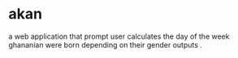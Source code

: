 # akan
a web application that prompt user calculates the day of the week ghananian were born depending on their gender outputs . 
